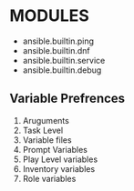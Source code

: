 <!--
Title: ANSIBLE
Author: Yaswanth Kumar Bandela
Date: 2024-09-01
-->
# MODULES 
* ansible.builtin.ping
* ansible.builtin.dnf
* ansible.builtin.service
* ansible.builtin.debug

## Variable Prefrences
1. Aruguments
2. Task Level
3. Variable files
4. Prompt Variables
5. Play Level variables
6. Inventory variables
7. Role variables
